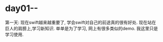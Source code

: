 # day01--

第一天: 现在swift越来越重要了, 学会swift对自己的前途真的很有好处. 现在站在巨人的肩膀上,学习新知识. 单单是为了学习, 网上有很多类似的demo. 我这里只是学习使用.

